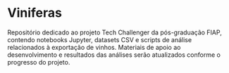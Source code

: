 # Viniferas
Repositório dedicado ao projeto Tech Challenger da pós-graduação FIAP, contendo notebooks Jupyter, datasets CSV e scripts de análise relacionados à exportação de vinhos. Materiais de apoio ao desenvolvimento e resultados das análises serão atualizados conforme o progresso do projeto.
